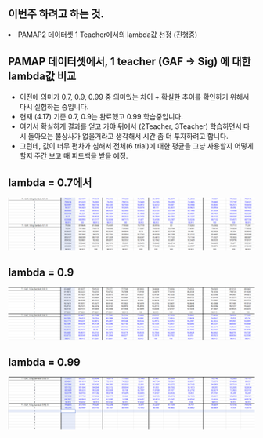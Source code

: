 ## 이번주 하려고 하는 것.
<li> PAMAP2 데이터셋 1 Teacher에서의 lambda값 선정 (진행중) </li>


## PAMAP 데이터셋에서, 1 teacher (GAF → Sig) 에 대한 lambda값 비교
- 이전에 의미가  0.7, 0.9, 0.99 중 의미있는 차이 + 확실한 추이를 확인하기 위해서 다시 실험하는 중입니다.
- 현재 (4.17) 기준 0.7, 0.9는 완료했고 0.99 학습중입니다.
- 여기서 확실하게 결과를 얻고 가야 뒤에서 (2Teacher, 3Teacher) 학습하면서 다시 돌아오는 불상사가 없을거라고 생각해서 시간 좀 더 투자하려고 합니다.
- 그런데, 값이 너무 편차가 심해서 전체(6 trial)에 대한 평균을 그냥 사용할지 어떻게 할지 주간 보고 때 피드백을 받을 예정.

## lambda = 0.7에서
<img src="https://github.com/wjdwocks/ML-DNN/raw/main/markdown/25년/4월/25.4.18/lambda_0.7.png" alt="results" width="700">

## lambda = 0.9
<img src="https://github.com/wjdwocks/ML-DNN/raw/main/markdown/25년/4월/25.4.18/lambda_0.9.png" alt="results" width="700">

## lambda = 0.99
<img src="https://github.com/wjdwocks/ML-DNN/raw/main/markdown/25년/4월/25.4.18/lambda_0.99.png" alt="results" width="700">